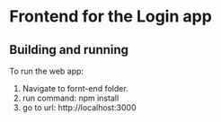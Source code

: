 # Frontend for the Login app

## Building and running

To run the web app:

1. Navigate to fornt-end folder.
2. run command: npm install
3. go to url: http://localhost:3000
